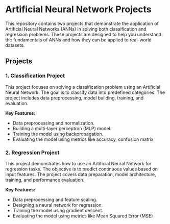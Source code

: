 # Artificial Neural Network Projects

This repository contains two projects that demonstrate the application of Artificial Neural Networks (ANNs) in solving both classification and regression problems. These projects are designed to help you understand the fundamentals of ANNs and how they can be applied to real-world datasets.

## Projects

### 1. Classification Project
This project focuses on solving a classification problem using an Artificial Neural Network. The goal is to classify data into predefined categories. The project includes data preprocessing, model building, training, and evaluation.

**Key Features:**
- Data preprocessing and normalization.
- Building a multi-layer perceptron (MLP) model.
- Training the model using backpropagation.
- Evaluating the model using metrics like accuracy, confusion matrix

### 2. Regression Project
This project demonstrates how to use an Artificial Neural Network for regression tasks. The objective is to predict continuous values based on input features. The project covers data preparation, model architecture, training, and performance evaluation.

**Key Features:**
- Data preprocessing and feature scaling.
- Designing a neural network for regression.
- Training the model using gradient descent.
- Evaluating the model using metrics like Mean Squared Error (MSE)

